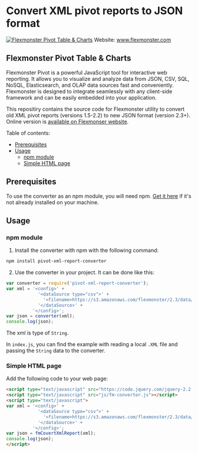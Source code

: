 # Convert XML pivot reports to JSON format
[![Flexmonster Pivot Table & Charts](https://www.flexmonster.com/fm_uploads/2020/06/GitHub_fm.png)](https://flexmonster.com)
Website: www.flexmonster.com

## Flexmonster Pivot Table & Charts
Flexmonster Pivot is a powerful JavaScript tool for interactive web reporting. It allows you to visualize and analyze data from JSON, CSV, SQL, NoSQL, Elasticsearch, and OLAP data sources fast and conveniently. Flexmonster is designed to integrate seamlessly with any client-side framework and can be easily embedded into your application.

This repositiry contains the source code for Flexmonster utility to convert old XML pivot reports (versions 1.5-2.2) to new JSON format (version 2.3+).
Online version is [available on Flexmonser website](http://www.flexmonster.com/convert-xml-report/).

Table of contents:

- [Prerequisites](#prerequisites)
- [Usage](#usage)
    - [npm module](#npm-module)
    - [Simple HTML page](#simple-html-page)

## Prerequisites

To use the converter as an npm module, you will need npm. [Get it here](https://docs.npmjs.com/downloading-and-installing-node-js-and-npm) if it's not already installed on your machine.

## Usage

### npm module 

1. Install the converter with npm with the following command:

```bash
npm install pivot-xml-report-converter
```

2. Use the converter in your project. It can be done like this:

```js
var converter = require('pivot-xml-report-converter');
var xml = '<config>' +
            '<dataSource type="csv">' +
              '<filename>https://s3.amazonaws.com/flexmonster/2.3/data/data.csv</filename>' +
            '</dataSource>' +
          '</config>';
var json = converter(xml);
console.log(json);
```

The xml is type of `String`. 

In `index.js`, you can find the example with reading a local `.XML` file and passing the `String` data to the converter.

### Simple HTML page

Add the following code to your web page:

```html
<script type="text/javascript" src="https://code.jquery.com/jquery-2.2.4.min.js"></script>
<script type="text/javascript" src="js/fm-converter.js"></script>
<script type="text/javascript">
var xml = '<config>' +
            '<dataSource type="csv">' +
              '<filename>https://s3.amazonaws.com/flexmonster/2.3/data/data.csv</filename>' +
            '</dataSource>' +
          '</config>';
var json = fmCovertXmlReport(xml);
console.log(json);
</script>
```
